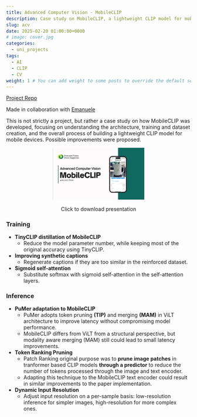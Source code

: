 ```yaml
---
title: Advanced Computer Vision - MobileCLIP
description: Case study on MobileCLIP, a lightweight CLIP model for mobile devices, focusing on architecture, training, and dataset creation.
slug: acv
date: 2025-02-20 01:00:00+0000
# image: cover.jpg
categories:
  - uni_projects
tags:
  - AI
  - CLIP
  - CV
weight: 1 # You can add weight to some posts to override the default sorting (date descending)
---
```


[Project Repo](https://github.com/sa1g/advanced-cv)

Made in collaboration with [Emanuele](https://github.com/IlPoiana)

This is not strictly a project, but rather a case study on how MobileCLIP was developed, focusing on understanding the architecture, training and dataset creation, and the overall process of building a lightweight CLIP model for mobile devices. Possible improvements were proposed.

<p align="center">
<a href="https://github.com/sa1g/advanced-cv/blob/main/MobileClip_presentation.pdf"><img src="image.png" width="250"/></a>
</p>
<p align="center">
Click to download presentation
</p>

### Training

- **TinyCLIP distillation of MobileCLIP**
  - Reduce the model parameter number, while keeping most of the original accuracy using TinyCLIP.
- **Improving synthetic captions**
  - Regenerate captions if they are too similar in the reinforced dataset.
- **Sigmoid self-attention**
  - Substitute softmax with sigmoid self-attention in the self-attention layers.

### Inference

- **PuMer adaptation to MobileCLIP**
  - PuMer adopts token pruning **(TIP)** and merging **(MAM)** in ViLT architecture to improve latency without compromising model performance.
  - MobileCLIP differs from ViLT from a structural perspective, but modality aware merging (MAM) still could lead to small latency improvements.
- **Token Ranking Pruning**
  - Patch Ranking original purpose was to **prune image patches** in tranformer based CLIP models **through a predictor** to reduce the number of tokens processed through the image and text encoder.
  - Adapting this technique to the MobileCLIP text encoder could result in similar improvements to the paper implementation.
- **Dynamic Input Resolution**
  - Adjust input resolution on a per-sample basis: low-resolution inference for simpler images, high-resolution for more complex ones.
